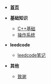 - [**首页**](README.md)

- **基础知识**
    - [C++基础](doc/基础知识/C++基础/README.md)
    - [操作系统](doc/基础知识/操作系统/README.md)

- **leedcode**

    - [leedcode笔记](doc/leedcode题解/README.md#leedcode题解)


- **其他**
    - [致谢](doc/文档/致谢.md)

